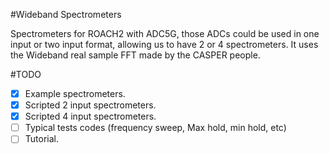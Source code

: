 #Wideband Spectrometers

Spectrometers for ROACH2 with ADC5G, those ADCs could be used in one input or two input format, allowing us to have 2 or 4 spectrometers.
It uses the Wideband real sample FFT made by the CASPER people.


#TODO
- [x] Example spectrometers.
- [x] Scripted 2 input spectrometers.
- [x] Scripted 4 input spectrometers.
- [ ] Typical tests codes (frequency sweep, Max hold, min hold, etc)
- [ ] Tutorial.
